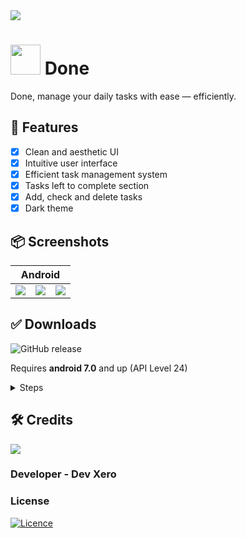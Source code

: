 <img src="https://user-images.githubusercontent.com/70282966/218273283-7a1d1f70-69d8-40ee-a098-28fd640639a1.svg" />

# <img src="https://user-images.githubusercontent.com/70282966/218273247-9a89309c-5335-4c19-8a3b-c01927e9846e.svg" width="48px" /> Done

Done, manage your daily tasks with ease — efficiently.

## 📝 Features
- [x] Clean and aesthetic UI
- [x] Intuitive user interface
- [x] Efficient task management system
- [x] Tasks left to complete section
- [x] Add, check and delete tasks
- [x] Dark theme

## 📦 Screenshots
<table>
  <thead>
    <tr>
      <th colspan="4">Android</th>
    </tr>
  </thead>
  <tbody>
    <tr>
      <td>
        <img src="https://user-images.githubusercontent.com/70282966/218566082-aae14f85-328d-4f63-ae57-c38488114ccf.png" >
      </td>
      <td>
        <img src="https://user-images.githubusercontent.com/70282966/218566982-9fe6d8a4-186d-428c-bfea-15a4a058b6d5.png" >
      </td>
      <td>
        <img src="https://user-images.githubusercontent.com/70282966/218567052-7e411f14-01a7-4c7d-b45e-1165ed995510.png" >
      </td>
    </tr>
  </tbody>
</table>

## ✅ Downloads
![GitHub release](https://img.shields.io/github/downloads/dev-xero/done-app/v1.0.0/total?color=3ddc84&label=Download%20app&logo=android&style=for-the-badge)

Requires **android 7.0** and up (API Level 24)

<details>
  <summary> Steps </summary>
  
  1. [Download the app](https://github.com/dev-xero/done-app/releases/tag/v1.0.0) by clicking the green button or this link.
  2. Locate the file and install, you might get a warning, that's because the app isn't from the playstore, but it's safe to accept.
  3. After installing, you should be able to use the app.
</details>

## 🛠️ Credits

[![](https://contrib.rocks/image?repo=dev-xero/done-app)](https://github.com/AnimeNow-Team/AnimeNow/graphs/contributors)
### Developer - Dev Xero

### License

[![Licence](https://img.shields.io/github/license/dev-xero/done-app?style=for-the-badge&color=5d8ee8)](./LICENSE)
